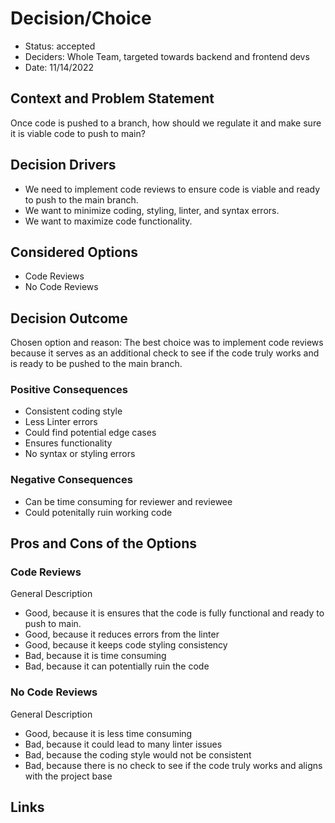 # Decision/Choice
- Status: accepted
- Deciders: Whole Team, targeted towards backend and frontend devs
- Date: 11/14/2022

## Context and Problem Statement
Once code is pushed to a branch, how should we regulate it and make sure it is viable code to push to main?

## Decision Drivers
- We need to implement code reviews to ensure code is viable and ready to push to the main branch.
- We want to minimize coding, styling, linter, and syntax errors.
- We want to maximize code functionality.

## Considered Options
- Code Reviews 
- No Code Reviews

## Decision Outcome
Chosen option and reason: The best choice was to implement code reviews because it serves as an additional check to see if the code truly works and is ready to be pushed to the main branch.

### Positive Consequences <!-- optional -->
- Consistent coding style
- Less Linter errors
- Could find potential edge cases
- Ensures functionality
- No syntax or styling errors

### Negative Consequences <!-- optional -->
- Can be time consuming for reviewer and reviewee
- Could potenitally ruin working code

## Pros and Cons of the Options <!-- optional -->

### Code Reviews
General Description <!-- optional -->
- Good, because it is ensures that the code is fully functional and ready to push to main.
- Good, because it reduces errors from the linter
- Good, because it keeps code styling consistency
- Bad, because it is time consuming
- Bad, because it can potentially ruin the code

### No Code Reviews
General Description <!-- optional -->
- Good, because it is less time consuming
- Bad, because it could lead to many linter issues
- Bad, because the coding style would not be consistent
- Bad, because there is no check to see if the code truly works and aligns with the project base

## Links 
